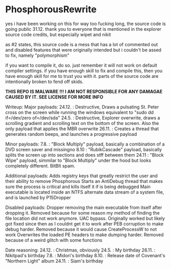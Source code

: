 # PhosphorousRewrite
yes
i have been working on this for way too fucking long, the source code is going public 31.12.
thank you to everyone that is mentioned in the explorer source code credits, but especially wipet and nikit

as #2 states, this source code is a mess that has a lot of commented out and disabled features that were originally intended but i couldn't be assed to fix, namely "polymorphism"

if you want to compile it, do so. just remember it will not work on default compiler settings. if you have enough skill to fix and compile this, then you have enough skill for me to trust you with it. parts of the source code are intentionally broken to fend off skids.

**THIS REPO IS MALWARE !!! I AM NOT RESPONSIBLE FOR ANY DAMAGAE CAUSED BY IT. SEE LICENSE FOR MORE INFO**

Writeup:
Major payloads:
24.12. 	: Destructive, Draws a pulsating St. Peter cross on the screen while running the windows equivalent to "sudo dd if=/dev/zero of=/dev/sda"
24.5. 	: Destructive, Explorer overwrite, draws a scrolling gradient and scrolling text on the bottom of the screen. Also the only payload that applies the MBR overwrite
26.11.	: Creates a thread that generates random beeps, and launches a progressive payload

Minor payloads:
7.8.	: "Block Multiply" payload, basically a combination of a DVD screen saver and missingno
8.10	: "RubikCascade" payload, basically splits the screen up into sections and does stff between them
24.11	: "Block Wipe" payload, simmilar to "Block Multiply" under the hood but looks completely different. BitBlt spam.

Additional payloads:
Adds registry keys that greatly restrict the user and their ability to remove Phosphorous
Starts an AntiDebug thread that makes sure the process is critical and kills itself it if is being debugged
Main executable is located inside an NTFS alternate data stream of a system file, and is launched by P15Dropper

Disabled payloads:
Dropper removing the main executable from itself after dropping it. Removed because for some reason my method of finding the file location did not work anymore.
UAC bypass. Originally worked but likely got fixed since then as I couldnt get it to work after
PEB corruption to make debug harder. Removed because it would cause CreateProcessW to not work
Overwrites the loaded PE headers to make dumping harder. Removed because of a weird glitch with some functions

Date reasoning:
24.12.	: Christmas, obviously
24.5.	: My birthday
26.11.	: Nikitpad's birthday
7.8.	: Midori's birthday
8.10.	: Release date of Covenant's "Northern Light" album
24.11.	: Siam's birthday